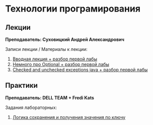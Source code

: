 # Технологии програмирования

## Лекции

**Преподаватель: Суховицкий Андрей Александрович**

Записи лекции / Материалы к лекции:

1. [Вводная лекция + разбор первой лабы](https://youtu.be/MKcVSRHhwAM)
2. [Немного про Optional + разбор первой лабы](https://youtu.be/MQdAjVGU8y4)
3. [Checked and unchecked exceptions java + разбор первой лабы](https://youtu.be/5012YvbrVJ4)

## Практики

**Преподаватель: DELL TEAM + Fredi Kats**

Задания лабораторных:

1. [Логика сохранения и получения значения по ключу](https://www.notion.so/1-c91c505841034d6381934db51a8ce3a9)
